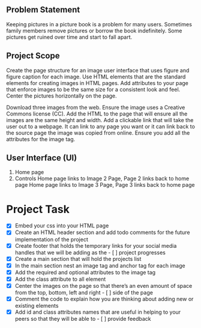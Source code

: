 ## Problem Statement
Keeping pictures in a picture book is a problem for many users. Sometimes family members remove pictures or borrow the book indefinitely. Some pictures get ruined over time and start to fall apart. 

## Project Scope

Create the page structure for an image user interface that uses figure and figure caption for each image. Use HTML elements that are the standard elements for creating images in HTML pages. Add attributes to your page that enforce images to be the same size for a consistent look and feel. Center the pictures horizontally on the page. 

Download three images from the web. Ensure the image uses a Creative Commons license (CC). Add the HTML to the page that will ensure all the images are the same height and width. Add a clickable link that will take the user out to a webpage. It can link to any page you want or it can link back to the source page the image was copied from online. Ensure you add all the attributes for the image tag. 

## User Interface (UI) 
1. Home page 
2. Controls 
Home page links to Image 2 Page, Page 2 links back to home page
Home page links to Image 3 Page, Page 3 links back to home page




# Project Task
- [X] Embed your css into your HTML page 
- [X] Create an HTML header section and add todo comments for the future implementation of the project 
- [X] Create footer that holds the temporary links for your social media handles that we will be adding as the - [ ] project progresses
- [X] Create a main section that will hold the projects list 
- [X] In the main section nest an image tag and anchor tag for each image
- [X] Add the required and optional attributes to the image tag 
- [X] Add the class attribute to all element 
- [X] Center the images on the page so that there’s an even amount of space from the top, bottom, left and right - [ ] side of the page 
- [X] Comment the code to explain how you are thinking about adding new or existing elements 
- [X] Add id and class attributes names that are useful in helping to your peers so that they will be able to - [ ] provide feedback
